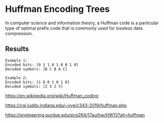 # Huffman Encoding Trees

In computer science and information theory, a Huffman code is a particular type of optimal prefix code that is commonly used for lossless data compression.

## Results

```
Example 1:
Encoded bits: [0 1 1 0 1 0 0 1 0]
Decoded symbols: [B C B A C]

Example 2:
Encoded bits: [1 0 0 1 0 1 0]
Decoded symbols: [Z X Z Y]
```

https://en.wikipedia.org/wiki/Huffman_coding

https://cgi.luddy.indiana.edu/~yye/c343-2019/huffman.php

https://engineering.purdue.edu/ece264/17au/hw/HW13?alt=huffman
